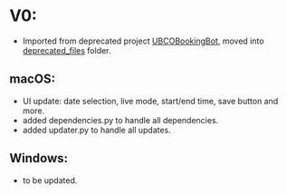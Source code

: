 # V0:

- Imported from deprecated project [UBCOBookingBot](https://www.github.com/rin-williams/UBCOBookingBot), moved into [deprecated_files](https://www.github.com/rin-williams/UBCOBookingBot/deprecated_files) folder.

## macOS:

- UI update: date selection, live mode, start/end time, save button and more.
- added dependencies.py to handle all dependencies.
- added updater.py to handle all updates.

## Windows:

- to be updated.
